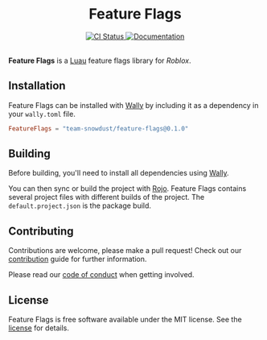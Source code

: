 <div align="center">
	<h1>Feature Flags</h1>
</div>
<div align="center">
	<a href="https://github.com/Team-Snowdust/feature-flags/actions/workflows/ci.yaml">
		<img src="https://github.com/Team-Snowdust/feature-flags/actions/workflows/ci.yaml/badge.svg" alt="CI Status">
	</a>
  	<a href="https://team-snowdust.github.io/feature-flags/">
		<img src="https://github.com/Team-Snowdust/feature-flags/actions/workflows/docs.yaml/badge.svg" alt="Documentation">
	</a>
</div>
<br>

**Feature Flags** is a [Luau] feature flags library for _Roblox_.

[luau]: https://luau-lang.org/

## Installation

Feature Flags can be installed with [Wally] by including it as a dependency in
your `wally.toml` file.

```toml
FeatureFlags = "team-snowdust/feature-flags@0.1.0"
```

## Building

Before building, you'll need to install all dependencies using [Wally].

You can then sync or build the project with [Rojo]. Feature Flags contains
several project files with different builds of the project. The
`default.project.json` is the package build.

[rojo]: https://rojo.space/
[wally]: https://wally.run/

## Contributing

Contributions are welcome, please make a pull request! Check out our
[contribution] guide for further information.

Please read our [code of conduct] when getting involved.

[contribution]: CONTRIBUTING.md
[code of conduct]: CODE_OF_CONDUCT.md

## License

Feature Flags is free software available under the MIT license. See the
[license] for details.

[license]: LICENSE.md
